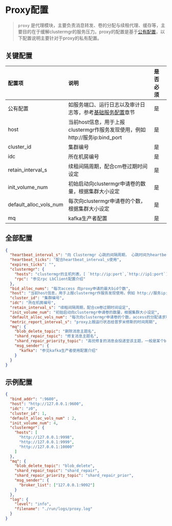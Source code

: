 # Proxy配置

> `proxy` 是代理模块，主要负责消息转发、卷的分配与续租代理、缓存等，主要目的在于缓解clustermgr的服务压力。proxy的配置是基于[公有配置](./base.md)，以下配置说明主要针对于proxy的私有配置。

## 关键配置

| 配置项                  | 说明                                                                |是否必须   |
|:-----------------------|:-------------------------------------------------------------------|:---------|
|公有配置                  |如服务端口、运行日志以及审计日志等，参考[基础服务配置](./base.md)章节        | 是       |            
|host                    |当前host信息，用于上报clustermgr作服务发现使用，例如 http://服务ip:bind_port|是        |
|cluster_id              |集群编号                                                              |是        |
|idc                     |所在机房编号                                                           |是        |
|retain_interval_s       |续租间隔周期，配合cm卷过期时间设定                                         |是        |
|init_volume_num         |初始启动向clustermgr申请卷的数量，根据集群大小设定                          |是        |
|default_alloc_vols_num  |每次向clustermgr申请卷的个数，根据集群大小设定                              |是        |
|mq                      |kafka生产者配置                                                        |是        |

## 全部配置

```json
{
  "heartbeat_interval_s": "向 Clustermgr 心跳的间隔周期， 心跳时间为heartbeatTicks * tickInterval",
  "heartbeat_ticks": "配合heartbeat_interval_s使用",
  "expires_ticks": "",
  "clustermgr": {
    "hosts": "clustermgr的主机列表，[ `http://ip:port`,`http://ip1:port`]",
    "rpc": "参见rpc LbClient配置介绍"
  },
  "bid_alloc_nums": "每次access 向proxy申请的最大bid个数",
  "host": "当前host信息，用于上报clustermgr作服务发现使用，例如 http://服务ip:bind_port",
  "cluster_id": "集群编号",
  "idc": "所在机房编号",
  "retain_interval_s": "续租间隔周期，配合cm卷过期时间设定",
  "init_volume_num": "初始启动向clustermgr申请卷的数量，根据集群大小设定",
  "default_alloc_vols_num": "每次向clustermgr申请卷的个数，access的分配请求可以触发",
  "metric_report_interval_s": "proxy上报运行状态给普罗米修斯的时间周期",
  "mq": {
    "blob_delete_topic": "删除消息主题名",
    "shard_repair_topic": "修复消息主题名",
    "shard_repair_priority_topic": "高优修复的消息会投递至该主题，一般是某个bid在多个chunk有缺失的情况", 
    "msg_sender": {
      "kafka": "参见kafka生产者使用配置介绍"
    }
  }
}
```

## 示例配置

```json
{
  "bind_addr": ":9600",
  "host": "http://127.0.0.1:9600",
  "idc": "z0",
  "cluster_id": 1,
  "default_alloc_vols_num" : 2,
  "init_volume_num": 4,
  "clustermgr": {
    "hosts": [
      "http://127.0.0.1:9998",
      "http://127.0.0.1:9999",
      "http://127.0.0.1:10000"
    ]
  },
  "mq": {
    "blob_delete_topic": "blob_delete",
    "shard_repair_topic": "shard_repair",
    "shard_repair_priority_topic": "shard_repair_prior",
    "msg_sender": {
      "broker_list": ["127.0.0.1:9092"]
    }
  },
  "log": {
    "level": "info",
    "filename": "./run/logs/proxy.log"
  }
}
```